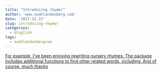 ```yaml
---
title: "Introducing rhymer"
author: 'www.noahlandesberg.com'
date: '2017-12-23'
slug: introducing-rhymer
categories:
  - bloglink
tags:
  - noahlandesbergcom
---
```


[For example, I’ve been enjoying rewriting nursery rhymes: The package includes additional functions to find other related words, including: And of course, much thanks<i class="fas fa-external-link-alt"></i>](https://noahlandesberg.com/post/introducing-rhymer/)

